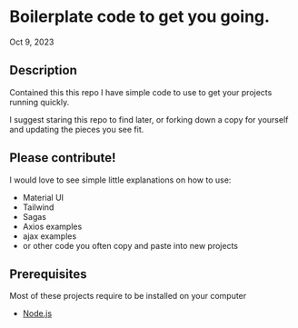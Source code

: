 
# Boilerplate code to get you going.
Oct 9, 2023
## Description

Contained this this repo I have simple code to use to get your projects running quickly.

I suggest staring this repo to find later, or forking down a copy for yourself and updating the pieces you see fit.

## Please contribute!

I would love to see simple little explanations on how to use:

- Material UI
- Tailwind
- Sagas
- Axios examples
- ajax examples
- or other code you often copy and paste into new projects




## Prerequisites

Most of these projects require to be installed on your computer 
- [Node.js](https://nodejs.org/en/)


